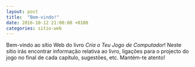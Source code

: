 ```yaml
---
layout: post
title:  "Bem-vindo!"
date: 2016-10-12 21:00:00 +0100
categories: sitio-web
---
```

Bem-vindo ao sítio Web do livro *Cria o Teu Jogo de Computador*! Neste sítio irás encontrar informação relativa ao livro, ligações para o projecto do jogo no final de cada capítulo, sugestões, etc. Mantém-te atento!